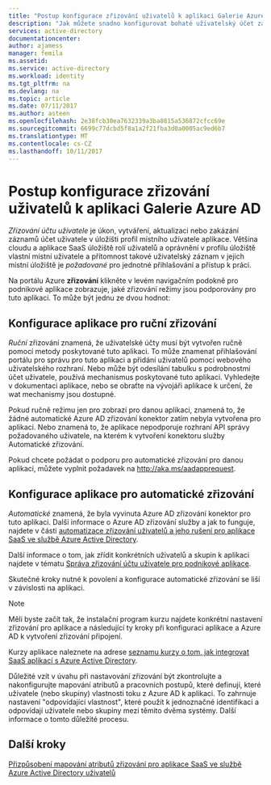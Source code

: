 ```yaml
---
title: "Postup konfigurace zřizování uživatelů k aplikaci Galerie Azure AD | Microsoft Docs"
description: "Jak můžete snadno konfigurovat bohaté uživatelský účet zajišťování a rušení zajištění aplikací již uveden v galerii aplikací Azure AD"
services: active-directory
documentationcenter: 
author: ajamess
manager: femila
ms.assetid: 
ms.service: active-directory
ms.workload: identity
ms.tgt_pltfrm: na
ms.devlang: na
ms.topic: article
ms.date: 07/11/2017
ms.author: asteen
ms.openlocfilehash: 2e38fcb30ea7632339a3ba8815a536872cfcc69e
ms.sourcegitcommit: 6699c77dcbd5f8a1a2f21fba3d0a0005ac9ed6b7
ms.translationtype: MT
ms.contentlocale: cs-CZ
ms.lasthandoff: 10/11/2017
---
```

# <a name="how-to-configure-user-provisioning-to-an-azure-ad-gallery-application"></a>Postup konfigurace zřizování uživatelů k aplikaci Galerie Azure AD

*Zřizování účtu uživatele* je úkon, vytváření, aktualizaci nebo zakázání záznamů účet uživatele v úložišti profil místního uživatele aplikace. Většina cloudu a aplikace SaaS úložiště rolí uživatelů a oprávnění v profilu úložiště vlastní místní uživatele a přítomnost takové uživatelský záznam v jejich místní úložiště je *požadované* pro jednotné přihlašování a přístup k práci.

Na portálu Azure **zřizování** klikněte v levém navigačním podokně pro podnikové aplikace zobrazuje, jaké zřizování režimy jsou podporovány pro tuto aplikaci. To může být jednu ze dvou hodnot:

## <a name="configuring-an-application-for-manual-provisioning"></a>Konfigurace aplikace pro ruční zřizování

*Ruční* zřizování znamená, že uživatelské účty musí být vytvořen ručně pomocí metody poskytované tuto aplikaci. To může znamenat přihlašování portálu pro správu pro tuto aplikaci a přidání uživatelů pomocí webového uživatelského rozhraní. Nebo může být odesílání tabulku s podrobnostmi účet uživatele, používá mechanismus poskytované tuto aplikaci. Vyhledejte v dokumentaci aplikace, nebo se obraťte na vývojáři aplikace k určení, že wat mechanismy jsou dostupné.

Pokud ručně režimu jen pro zobrazí pro danou aplikaci, znamená to, že žádné automatické Azure AD zřizování konektor zatím nebyla vytvořena pro aplikaci. Nebo znamená to, že aplikace nepodporuje rozhraní API správy požadovaného uživatele, na kterém k vytvoření konektoru služby Automatické zřizování.

Pokud chcete požádat o podporu pro automatické zřizování pro danou aplikaci, můžete vyplnit požadavek na <http://aka.ms/aadapprequest>.

## <a name="configuring-an-application-for-automatic-provisioning"></a>Konfigurace aplikace pro automatické zřizování

*Automatické* znamená, že byla vyvinuta Azure AD zřizování konektor pro tuto aplikaci. Další informace o Azure AD zřizování služby a jak to funguje, najdete v části [automatizace zřizování uživatelů a jeho rušení pro aplikace SaaS ve službě Azure Active Directory](https://docs.microsoft.com/azure/active-directory/active-directory-saas-app-provisioning).

Další informace o tom, jak zřídit konkrétních uživatelů a skupin k aplikaci najdete v tématu [Správa zřizování účtu uživatele pro podnikové aplikace](https://docs.microsoft.com/azure/active-directory/active-directory-enterprise-apps-manage-provisioning).

Skutečné kroky nutné k povolení a konfigurace automatické zřizování se liší v závislosti na aplikaci.

>[!NOTE]
>Měli byste začít tak, že instalační program kurzu najdete konkrétní nastavení zřizování pro aplikace a následující ty kroky při konfiguraci aplikace a Azure AD k vytvoření zřizování připojení. 
>
>

Kurzy aplikace naleznete na adrese [seznamu kurzy o tom, jak integrovat SaaS aplikací s Azure Active Directory](https://docs.microsoft.com/azure/active-directory/active-directory-saas-tutorial-list).

Důležité vzít v úvahu při nastavování zřizování být zkontrolujte a nakonfigurujte mapování atributů a pracovních postupů, které definují, které uživatele (nebo skupiny) vlastnosti toku z Azure AD k aplikaci. To zahrnuje nastavení "odpovídající vlastnost", které použít k jednoznačné identifikaci a odpovídají uživatele nebo skupiny mezi těmito dvěma systémy. Další informace o tomto důležité procesu.

## <a name="next-steps"></a>Další kroky
[Přizpůsobení mapování atributů zřizování pro aplikace SaaS ve službě Azure Active Directory uživatelů](https://docs.microsoft.com/azure/active-directory/active-directory-saas-customizing-attribute-mappings)

